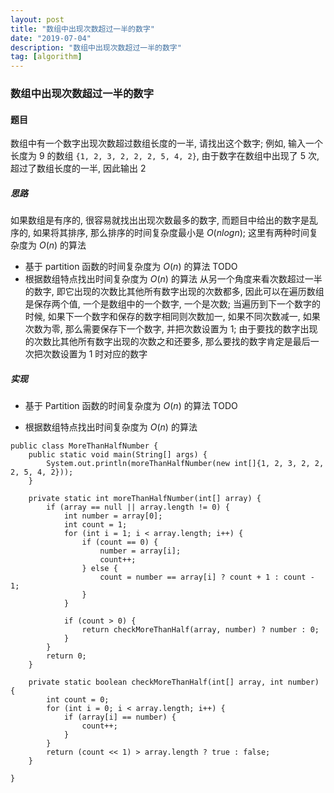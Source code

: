 ```yaml
---
layout: post
title: "数组中出现次数超过一半的数字"
date: "2019-07-04"
description: "数组中出现次数超过一半的数字"
tag: [algorithm]
---
```


### 数组中出现次数超过一半的数字

#### 题目
数组中有一个数字出现次数超过数组长度的一半, 请找出这个数字; 例如, 输入一个长度为 9 的数组 `{1, 2, 3, 2, 2, 2, 5, 4, 2}`, 由于数字在数组中出现了 5 次, 超过了数组长度的一半, 因此输出 2

##### 思路
如果数组是有序的, 很容易就找出出现次数最多的数字, 而题目中给出的数字是乱序的, 如果将其排序, 那么排序的时间复杂度最小是 $O(nlogn)$; 这里有两种时间复杂度为 $O(n)$ 的算法
- 基于 partition 函数的时间复杂度为 $O(n)$ 的算法
TODO
- 根据数组特点找出时间复杂度为 $O(n)$ 的算法
从另一个角度来看次数超过一半的数字, 即它出现的次数比其他所有数字出现的次数都多, 因此可以在遍历数组是保存两个值, 一个是数组中的一个数字, 一个是次数; 当遍历到下一个数字的时候, 如果下一个数字和保存的数字相同则次数加一, 如果不同次数减一, 如果次数为零, 那么需要保存下一个数字, 并把次数设置为 1; 由于要找的数字出现的次数比其他所有数字出现的次数之和还要多, 那么要找的数字肯定是最后一次把次数设置为 1 时对应的数字

##### 实现
- 基于 Partition 函数的时间复杂度为 $O(n)$ 的算法
TODO

- 根据数组特点找出时间复杂度为 $O(n)$ 的算法
```
public class MoreThanHalfNumber {
    public static void main(String[] args) {
        System.out.println(moreThanHalfNumber(new int[]{1, 2, 3, 2, 2, 2, 5, 4, 2}));
    }

    private static int moreThanHalfNumber(int[] array) {
        if (array == null || array.length != 0) {
            int number = array[0];
            int count = 1;
            for (int i = 1; i < array.length; i++) {
                if (count == 0) {
                    number = array[i];
                    count++;
                } else {
                    count = number == array[i] ? count + 1 : count - 1;
                }
            }

            if (count > 0) {
                return checkMoreThanHalf(array, number) ? number : 0;
            }
        }
        return 0;
    }

    private static boolean checkMoreThanHalf(int[] array, int number) {
        int count = 0;
        for (int i = 0; i < array.length; i++) {
            if (array[i] == number) {
                count++;
            }
        }
        return (count << 1) > array.length ? true : false;
    }

}
```

